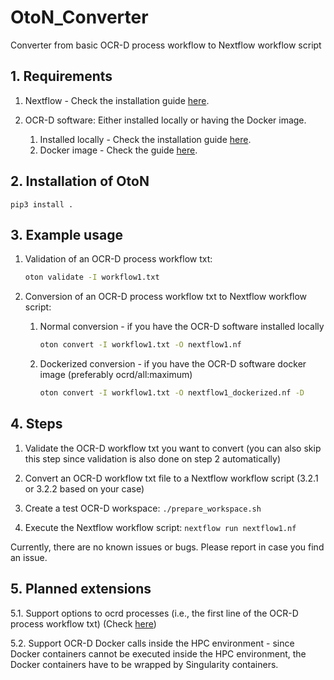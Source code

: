 # OtoN_Converter

Converter from basic OCR-D process workflow to Nextflow workflow script

## 1. Requirements

1. Nextflow - Check the installation guide [here](https://www.nextflow.io/docs/latest/getstarted.html).

2. OCR-D software: Either installed locally or having the Docker image.

    1. Installed locally - Check the installation guide [here](https://ocr-d.de/en/user_guide#virtual-environment-native-installation).
    2. Docker image - Check the guide [here](https://ocr-d.de/en/setup.html#ocrd_all-via-docker).

## 2. Installation of OtoN

`pip3 install .`

## 3. Example usage

1. Validation of an OCR-D process workflow txt:

    ```bash
    oton validate -I workflow1.txt
    ```

2. Conversion of an OCR-D process workflow txt to Nextflow workflow script:

    1. Normal conversion - if you have the OCR-D software installed locally

        ```bash
        oton convert -I workflow1.txt -O nextflow1.nf
        ```

    2. Dockerized conversion - if you have the OCR-D software docker image (preferably ocrd/all:maximum)

        ```bash
        oton convert -I workflow1.txt -O nextflow1_dockerized.nf -D
        ```

## 4. Steps

1. Validate the OCR-D workflow txt you want to convert (you can also skip this step since validation is also done on step 2 automatically)

2. Convert an OCR-D workflow txt file to a Nextflow workflow script (3.2.1 or 3.2.2 based on your case)

3. Create a test OCR-D workspace: `./prepare_workspace.sh`

4. Execute the Nextflow workflow script: `nextflow run nextflow1.nf`

Currently, there are no known issues or bugs. Please report in case you find an issue.

## 5. Planned extensions

5.1. Support options to ocrd processes (i.e., the first line of the OCR-D process workflow txt) (Check [here](https://github.com/MehmedGIT/OtoN_Converter/issues/3))

5.2. Support OCR-D Docker calls inside the HPC environment - since Docker containers cannot be executed inside the HPC environment, the Docker containers have to be wrapped by Singularity containers.
